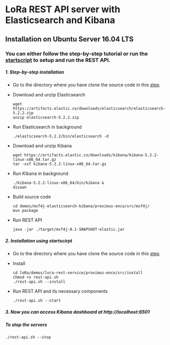 # LoRa REST API server with Elasticsearch and Kibana

## Installation on Ubuntu Server 16.04 LTS
### You can either follow the step-by-step tutorial or run the [startscript](#startscript) to setup and run the REST API.

##### 1. Step-by-step installation

* Go to the directory where you have clone the source code in this [step](../../README.md#step2).

* Download and unzip Elasticsearch  
		
    ```shell
    wget https://artifacts.elastic.co/downloads/elasticsearch/elasticsearch-5.2.2.zip
    unzip elasticsearch-5.2.2.zip
    
    ```
* Run Elasticsearch in background

	```shell
	./elasticsearch-5.2.2/bin/elasticsearch -d
	```
* Download and unzip Kibana

	```shell
	wget https://artifacts.elastic.co/downloads/kibana/kibana-5.2.2-linux-x86_64.tar.gz
	tar -xzf kibana-5.2.2-linux-x86_64.tar.gz
	```
* Run Kibana in background

	```shell
	./kibana-5.2.2-linux-x86_64/bin/kibana &
	disown
	```
	
* Build source code

	```shell
	cd demos/msf4j-elasticsearch-kibana/proximus-enco/src/msf4j/
	mvn package
	```
	
* Run REST API

	```shell
	java -jar ./target/msf4j-0.1-SNAPSHOT-elastic.jar
	```
	
##### <a name="startscript"></a> 2. Installation using startscirpt

* Go to the directory where you have clone the source code in this [step](../../README.md#step2).

* Install

	```shell
	cd loRa/demos/lora-rest-service/proximus-enco/src/install
	chmod +x rest-api.sh
	./rest-api.sh --install
	```
* Run REST API and its necessary components

	```shell
	./rest-api.sh --start
	```

##### 3. Now you can access Kibana dashboard at http://localhost:6501

##### To stop the servers

```shell
./rest-api.sh --stop
```